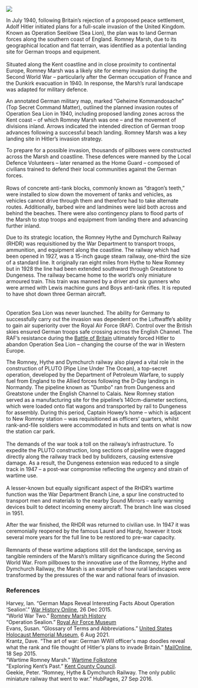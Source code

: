 <a href="https://www.kent-maps.online"><img src="https://kent-map.github.io/mdpress/juncture/ve-button.png"></a>
<param ve-config title="Romney Marsh during WWII" author="Lucy Slack" layout="vtl" 
banner="https://raw.githubusercontent.com/kent-map/images/main/banners/20c.jpg">

<param ve-entity eid="Q26163" aliases="Sandwich">

In July 1940, following Britain’s rejection of a proposed peace settlement, Adolf Hitler initiated plans for a full-scale invasion of the United Kingdom. Known as Operation Seelöwe (Sea Lion), the plan was to land German forces along the southern coast of England. Romney Marsh, due to its geographical location and flat terrain, was identified as a potential landing site for German troops and equipment.
<br><br>
Situated along the Kent coastline and in close proximity to continental Europe, Romney Marsh was a likely site for enemy invasion during the Second World War – particularly after the German occupation of France and the Dunkirk evacuation in 1940. In response, the Marsh’s rural landscape was adapted for military defence. 
<param ve-image url="https://upload.wikimedia.org/wikipedia/commons/thumb/f/f4/OperationSealion.svg/1208px-OperationSealion.svg.png" label="Operation Sealion" attribution="Wereon, Public domain, via Wikimedia Commons">

An annotated German military map, marked “Geheime Kommandosache” (Top Secret Command Matter), outlined the planned invasion routes of Operation Sea Lion in 1940, including proposed landing zones across the Kent coast – of which Romney Marsh was one – and the movement of divisions inland. Arrows indicated the intended direction of German troop advances following a successful beach landing. Romney Marsh was a key landing site in Hitler’s invasion strategy.

To prepare for a possible invasion, thousands of pillboxes were constructed across the Marsh and coastline. These defences were manned by the Local Defence Volunteers – later renamed as the Home Guard – composed of civilians trained to defend their local communities against the German forces.
<br><br>
Rows of concrete anti-tank blocks, commonly known as “dragon’s teeth,” were installed to slow down the movement of tanks and vehicles, as vehicles cannot drive through them and therefore had to take alternate routes. Additionally, barbed wire and landmines were laid both across and behind the beaches. There were also contingency plans to flood parts of the Marsh to stop troops and equipment from landing there and advancing further inland. 
<param ve-image url="https://upload.wikimedia.org/wikipedia/commons/1/1f/Pill_Box_Outside_New_Romney_-_geograph.org.uk_-_445218.jpg" label="Pill box outside New Romney" attribution="Simon Carey, CC BY-SA 2.0">

Due to its strategic location, the Romney Hythe and Dymchurch Railway (RHDR) was requisitioned by the War Department to transport troops, ammunition, and equipment along the coastline. The railway which had been opened in 1927, was a 15-inch gauge steam railway, one-third the size of a standard line. It originally ran eight miles from Hythe to New Romney but in 1928 the line had been extended southward through Greatstone to Dungeness. The railway became home to the world’s only miniature armoured train. This train was manned by a driver and six gunners who were armed with Lewis machine guns and Boys anti-tank rifles. It is reputed to have shot down three German aircraft.  
<br><br>
Operation Sea Lion was never launched. The ability for Germany to successfully carry out the invasion was dependent on the Luftwaffe’s ability to gain air superiority over the Royal Air Force (RAF). Control over the British skies ensured German troops safe crossing across the English Channel. The RAF’s resistance during the [Battle of Britain](https://www.kent-maps.online//20c/20c-battle-of-britain-memorial/) ultimately forced Hitler to abandon Operation Sea Lion – changing the course of the war in Western Europe.

The Romney, Hythe and Dymchurch railway also played a vital role in the construction of PLUTO (Pipe Line Under The Ocean), a top-secret operation, developed by the Department of Petroleum Warfare, to supply fuel from England to the Allied forces following the D-Day landings in Normandy. The pipeline known as "Dumbo" ran from Dungeness and Greatstone under the English Channel to Calais. New Romney station served as a manufacturing site for the pipeline’s 140cm-diameter sections, which were loaded onto flat wagons and transported by rail to Dungeness for assembly. During this period, Captain Howey’s home – which is adjacent to New Romney station – was requisitioned as officers’ quarters, whilst rank-and-file soldiers were accommodated in huts and tents on what is now the station car park.
<br><br>
The demands of the war took a toll on the railway’s infrastructure. To expedite the PLUTO construction, long sections of pipeline were dragged directly along the railway track bed by bulldozers, causing extensive damage. As a result, the Dungeness extension was reduced to a single track in 1947 – a post-war compromise reflecting the urgency and strain of wartime use.
<br><br>
A lesser-known but equally significant aspect of the RHDR’s wartime function was the War Department Branch Line, a spur line constructed to transport men and materials to the nearby Sound Mirrors – early warning devices built to detect incoming enemy aircraft. The branch line was closed in 1951. 

After the war finished, the RHDR was returned to civilian use. In 1947 it was ceremonially reopened by the famous Laurel and Hardy, however it took several more years for the full line to be restored to pre-war capacity. 
<br><br>
Remnants of these wartime adaptions still dot the landscape, serving as tangible reminders of the Marsh’s military significance during the Second World War. From pillboxes to the innovative use of the Romney, Hythe and Dymchurch Railway, the Marsh is an example of how rural landscapes were transformed by the pressures of the war and national fears of invasion. 

### References

Harvey, Ian. “German Maps Reveal Interesting Facts About Operation ‘Sealion’.” [War History Online](https://www.warhistoryonline.com/war-articles/german-maps-reveal-interesting-facts-operationsealion.html), 26 Dec 2015.  
“World War Two.” [Romney Marsh History](https://romneymarshhistory.co.uk/ww2)  
“Operation Sealion.” [Royal Air Force Museum](https://www.rafmuseum.org.uk/research/online-exhibitions/history-of-the-battle-of-britain/operation-sealion/)      
Evans, Susan. “Glossary of Terms and Abbreviations.” [United States Holocaust Memorial Museum](https://www.ushmm.org/m/pdfs/ITS-glossary-terms-abbreviations.pdf ), 6 Aug 2021.   
Krantz, Dave. “The art of war: German WWII officer's map doodles reveal what the rank and file thought of Hitler's plans to invade Britain.” [MailOnline](https://www.dailymail.co.uk/news/article-3239777/The-art-war-German-WWII-officer-s-map-doodles-reveal-rank-file-thought-Hitler-s-plans-invade-Britain.html), 18 Sep 2015.   
“Wartime Romney Marsh.” [Wartime Folkstone](https://www.wartimefolkestone.co.uk/location-category/wartime-romney-marsh/)   
“Exploring Kent’s Past.” [Kent County Council](https://webapps.kent.gov.uk/KCC.ExploringKentsPast.Web.Sites.Public/SingleResult.aspx?uid=MKE13567).  
Geekie, Peter. “Romney, Hythe & Dymchurch Railway. The only public miniature railway that went to war.” HubPages, 27 Sep 2016.   
